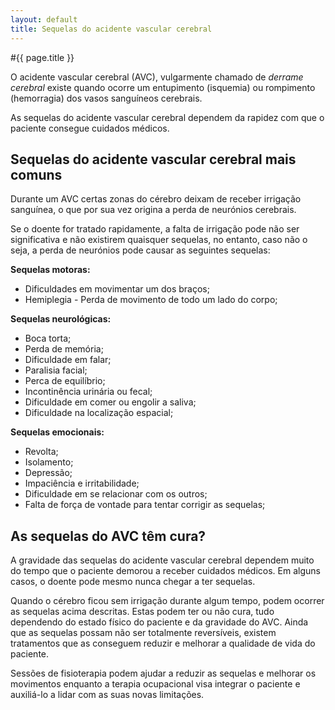 ```yaml
---
layout: default
title: Sequelas do acidente vascular cerebral
---
```


#{{ page.title }}

O acidente vascular cerebral (AVC), vulgarmente chamado de _derrame cerebral_ existe quando ocorre um entupimento (isquemia) ou rompimento (hemorragia) dos vasos sanguíneos cerebrais.

As sequelas do acidente vascular cerebral dependem da rapidez com que o paciente consegue cuidados médicos.

## Sequelas do acidente vascular cerebral mais comuns
Durante um AVC certas zonas do cérebro deixam de receber irrigação sanguínea, o que por sua vez origina a perda de neurónios cerebrais.

Se o doente for tratado rapidamente, a falta de irrigação pode não ser significativa e não existirem quaisquer sequelas, no entanto, caso não o seja, a perda de neurónios pode causar as seguintes sequelas:

**Sequelas motoras:**

* Dificuldades em movimentar um dos braços;
* Hemiplegia - Perda de movimento de todo um lado do corpo;

**Sequelas neurológicas:**

* Boca torta;
* Perda de memória;
* Dificuldade em falar;
* Paralisia facial;
* Perca de equilíbrio;
* Incontinência urinária ou fecal;
* Dificuldade em comer ou engolir a saliva;
* Dificuldade na localização espacial;

**Sequelas emocionais:**

* Revolta;
* Isolamento;
* Depressão;
* Impaciência e irritabilidade;
* Dificuldade em se relacionar com os outros;
* Falta de força de vontade para tentar corrigir as sequelas;

## As sequelas do AVC têm cura?

A gravidade das sequelas do acidente vascular cerebral dependem muito do tempo que o paciente demorou a receber cuidados médicos. Em alguns casos, o doente pode mesmo nunca chegar a ter sequelas.

Quando o cérebro ficou sem irrigação durante algum tempo, podem ocorrer as sequelas acima descritas. Estas podem ter ou não cura, tudo dependendo do estado físico do paciente e da gravidade do AVC. Ainda que as sequelas possam não ser totalmente reversíveis, existem tratamentos que as conseguem reduzir e melhorar a qualidade de vida do paciente.

Sessões de fisioterapia podem ajudar a reduzir as sequelas e melhorar os movimentos enquanto a terapia ocupacional visa integrar o paciente e auxiliá-lo a lidar com as suas novas limitações.
